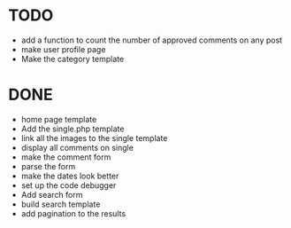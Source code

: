 TODO
====


* add a function to count the number of approved comments on any post
* make user profile page
* Make the category template



DONE
====

* home page template
* Add the single.php template
* link all the images to the single template
* display all comments on single
* make the comment form
* parse the form
* make the dates look better
* set up the code debugger
* Add search form
* build search template
* add pagination to the results